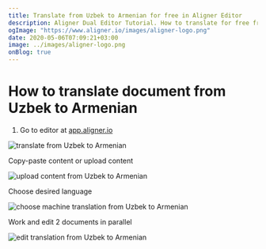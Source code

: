 ```yaml
---
title: Translate from Uzbek to Armenian for free in Aligner Editor
description: Aligner Dual Editor Tutorial. How to translate for free from Uzbek to Armenian. Aligner is multilingual document management platform. 
ogImage: "https://www.aligner.io/images/aligner-logo.png"
date: 2020-05-06T07:09:21+03:00
image: ../images/aligner-logo.png
onBlog: true
---
```


# How to translate document from Uzbek to Armenian

1. Go to editor at [app.aligner.io](https://app.aligner.io "Aligner App web page")

![translate from Uzbek to Armenian](../aligner-blank-editor.png "translate from Uzbek to Armenian")

Copy-paste content or upload content

![upload content from Uzbek to Armenian](../aligner-uploaded-document.png "upload content from Uzbek to Armenian")

Choose desired language

![choose machine translation from Uzbek to Armenian](../aligner-language-dropdown.png "choose machine translation from Uzbek to Armenian")

Work and edit 2 documents in parallel

![edit translation from Uzbek to Armenian](../aligner-double-sitded-editor.png "edit translation from Uzbek to Armenian")

